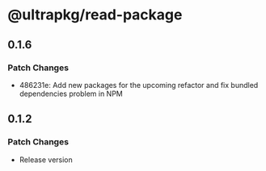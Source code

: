 # @ultrapkg/read-package

## 0.1.6

### Patch Changes

- 486231e: Add new packages for the upcoming refactor and fix bundled dependencies problem in NPM

## 0.1.2

### Patch Changes

- Release version
